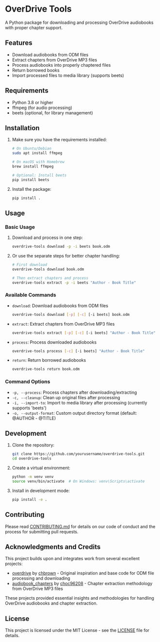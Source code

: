 # OverDrive Tools

A Python package for downloading and processing OverDrive audiobooks with proper chapter support.

## Features

- Download audiobooks from ODM files
- Extract chapters from OverDrive MP3 files
- Process audiobooks into properly chaptered files
- Return borrowed books
- Import processed files to media library (supports beets)

## Requirements

- Python 3.8 or higher
- ffmpeg (for audio processing)
- beets (optional, for library management)

## Installation

1. Make sure you have the requirements installed:
   ```bash
   # On Ubuntu/Debian
   sudo apt install ffmpeg

   # On macOS with Homebrew
   brew install ffmpeg

   # Optional: Install beets
   pip install beets
   ```

2. Install the package:
   ```bash
   pip install .
   ```

## Usage

### Basic Usage

1. Download and process in one step:
   ```bash
   overdrive-tools download -p -i beets book.odm
   ```

2. Or use the separate steps for better chapter handling:
   ```bash
   # First download
   overdrive-tools download book.odm

   # Then extract chapters and process
   overdrive-tools extract -p -i beets "Author - Book Title"
   ```

### Available Commands

- `download`: Download audiobooks from ODM files
  ```bash
  overdrive-tools download [-p] [-c] [-i beets] book.odm
  ```

- `extract`: Extract chapters from OverDrive MP3 files
  ```bash
  overdrive-tools extract [-p] [-c] [-i beets] "Author - Book Title"
  ```

- `process`: Process downloaded audiobooks
  ```bash
  overdrive-tools process [-c] [-i beets] "Author - Book Title"
  ```

- `return`: Return borrowed audiobooks
  ```bash
  overdrive-tools return book.odm
  ```

### Command Options

- `-p, --process`: Process chapters after downloading/extracting
- `-c, --cleanup`: Clean up original files after processing
- `-i, --import-to`: Import to media library after processing (currently supports 'beets')
- `-o, --output-format`: Custom output directory format (default: @AUTHOR - @TITLE)

## Development

1. Clone the repository:
   ```bash
   git clone https://github.com/yourusername/overdrive-tools.git
   cd overdrive-tools
   ```

2. Create a virtual environment:
   ```bash
   python -m venv venv
   source venv/bin/activate  # On Windows: venv\Scripts\activate
   ```

3. Install in development mode:
   ```bash
   pip install -e .
   ```

## Contributing

Please read [CONTRIBUTING.md](CONTRIBUTING.md) for details on our code of conduct and the process for submitting pull requests.

## Acknowledgments and Credits

This project builds upon and integrates work from several excellent projects:

- [overdrive](https://github.com/chbrown/overdrive) by [chbrown](https://github.com/chbrown) - Original inspiration and base code for ODM file processing and downloading
- [audiobook_chapters](https://github.com/choc96208/audiobook_chapters) by [choc96208](https://github.com/choc96208) - Chapter extraction methodology from OverDrive MP3 files

These projects provided essential insights and methodologies for handling OverDrive audiobooks and chapter extraction.

## License

This project is licensed under the MIT License - see the [LICENSE](LICENSE) file for details.
